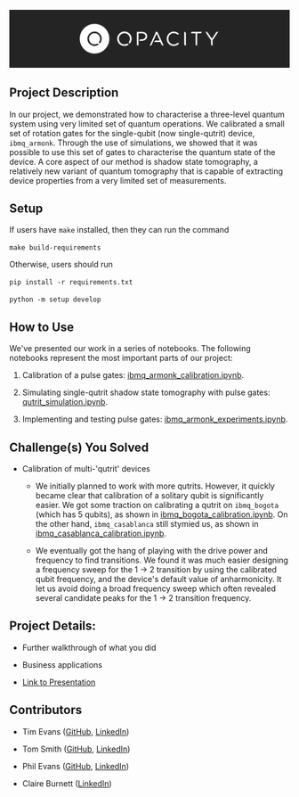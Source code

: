 ![](./fig/opacity_logo.png)

## Project Description 

[comment]: <> (&#40;3-4 lines about what it is and how you did it&#41;)

In our project, we demonstrated how to characterise a three-level quantum system using very limited set of quantum operations.
We calibrated a small set of rotation gates for the single-qubit (now single-qutrit) device, `ibmq_armonk`.
Through the use of simulations, we showed that it was possible to use this set of gates to characterise the quantum state of the device.
A core aspect of our method is shadow state tomography, a relatively new variant of quantum tomography that is capable of extracting device properties from a very limited set of measurements.

## Setup

If users have `make` installed, then they can run the command

`make build-requirements`

Otherwise, users should run

`pip install -r requirements.txt`

`python -m setup develop`

## How to Use

We've presented our work in a series of notebooks. 
The following notebooks represent the most important parts of our project:

1. Calibration of a pulse gates: [ibmq_armonk_calibration.ipynb](./notebooks/ibmq_armonk_calibration.ipynb).

2. Simulating single-qutrit shadow state tomography with pulse gates: [qutrit_simulation.ipynb](./notebooks/Qutrit%20Simulation.ipynb).

3. Implementing and testing pulse gates: [ibmq_armonk_experiments.ipynb](./notebooks/ibmq_armonk_experiment.ipynb).

## Challenge(s) You Solved

- Calibration of multi-'qutrit' devices

    - We initially planned to work with more qutrits. However, it quickly became clear that calibration of a solitary qubit is significantly easier. 
      We got some traction on calibrating a qutrit on `ibmq_bogota` (which has 5 qubits), as shown in [ibmq_bogota_calibration.ipynb](./notebooks/ibmq_bogota_calibration.ipynb). 
      On the other hand, `ibmq_casablanca` still stymied us, as shown in [ibmq_casablanca_calibration.ipynb](./notebooks/ibmq_casablanca_calibration.ipynb). 
    
    - We eventually got the hang of playing with the drive power and frequency to find transitions.
      We found it was much easier designing a frequency sweep for the 1 -> 2 transition by using the calibrated qubit frequency, and the device's default value of anharmonicity.
      It let us avoid doing a broad frequency sweep which often revealed several candidate peaks for the 1 -> 2 transition frequency.


## Project Details: 

- Further walkthrough of what you did

- Business applications

- [Link to Presentation]()

## Contributors 

- Tim Evans ([GitHub](https://github.com/TimEvans), [LinkedIn](https://www.linkedin.com/in/timevans01/))
  
- Tom Smith ([GitHub](https://github.com/ThomasBSmith), [LinkedIn](https://www.linkedin.com/in/thomas-smith-047288198/))
  
- Phil Evans ([GitHub](https://github.com/peva032), [LinkedIn](https://www.linkedin.com/in/philip-evans-407291122/))
  
- Claire Burnett ([LinkedIn](https://www.linkedin.com/in/claireburnett/))